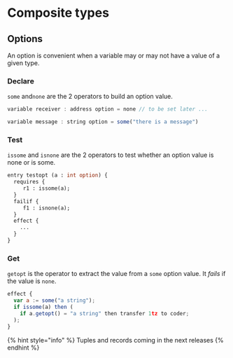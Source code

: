 # Composite types

## Options

An option is convenient when a variable may or may not have a value of a given type.

### Declare 

`some` and`none` are the 2 operators to build an option value.

```javascript
variable receiver : address option = none // to be set later ...

variable message : string option = some("there is a message")
```

### Test 

`issome` and `isnone` are the 2 operators to test whether an option value is none or is some.

```ocaml
entry testopt (a : int option) {
  requires {
     r1 : issome(a);
  }
  failif {
     f1 : isnone(a);
  }
  effect {
    ...
  }
}
```

### Get 

`getopt` is the operator to extract the value from a `some` option value. It _fails_ if the value is `none`.

```javascript
effect {
  var a := some("a string");
  if issome(a) then (
    if a.getopt() = "a string" then transfer 1tz to coder;
  );
}
```

{% hint style="info" %}
Tuples and records coming in the next releases
{% endhint %}











